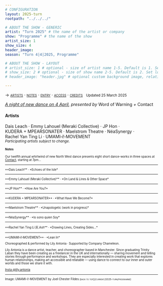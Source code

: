 ```yaml
---
# CONFIGURATION
layout: 2025-turn
rootpath: "../../../"

# ABOUT THE SHOW - GENERIC
artist: "Turn 2025" # the name of the artist or company
show: "Programme" # the name of the show
artist_size: 1
show_size: 4
header_image:  
season: "Turn 4|4|2025, Programme"

# ABOUT THE SHOW - LAYOUT
# artist_size: 1 # optional - size of artist name 1-5. Default is 1. Set longer names to lower values
# show_size: 2 # optional - size of show name 2-5. Default is 2. Set longer names to lower values
# header_image: "header.jpg" # optional custom background image, relative to current page

---
```

<span style='font-variant: small-caps'>→ [artists](/current/2025-turn/programme/#artists) · [notes](/current/2025-turn/programme/#notes) · [entry](/current/2025-turn/#entry) · [access](/current/2025-turn/#access) · [credits](/current/2025-turn/#credits)</span>&ensp; <small>Updated 25 March 2025</small>         
        
*[A night of new dance on 4 April](/current/2025-turn), presented by* Word of Warning *+* Contact         
         
#### Artists         
Dais&nbsp;Leach&nbsp;· Emmy&nbsp;Lahouel (Meraki&nbsp;Collective)&nbsp;· JP&nbsp;Hon&nbsp;· KUDERA&nbsp;+&nbsp;MPEARSONATER&nbsp;· Maelstrom&nbsp;Theatre&nbsp;· NéaSynergy&nbsp;· Rachel&nbsp;Yan&nbsp;Ting&nbsp;Li&nbsp;· UMAMI&#8209;i!&#8209;MOVEMENT&ensp; <small>*Participating&nbsp;artists&nbsp;subject&nbsp;to&nbsp;change.*<small>         
        
#### Notes         
Our twelfth annual whirlwind of new North West dance presents eight short dance-works in three spaces at <a href="https://contactmcr.com/visit/access" target="_blank">Contact</a>, starting at 7pm…         
<hr>         
**Dais Leach** · *Echoes of the Isle*         

<hr>         
**Emmy Lahouel (Meraki Collective)** · *On Land & Lines & Other Space*         

<hr>         
**JP Hon** · *How Are You?*         

<hr>         
**KUDERA + MPEARSONATER** · *What Have We Become?*         

<hr>         
**Maelstrom Theatre** · *Unapologetic (work in progress)*         

<hr>         
**NéaSynergy** · *Io sono quien Soy*         

<hr>         
**Rachel Yan Ting Li 灰.Ash** · *Drawing Lines, Creating Sides…*         

<hr>         
**UMAMI&#8209;i!&#8209;MOVEMENT** · *Lean In*         

Choreographed & performed by Lily Antonia · Supported by Company Chameleon.         
         
Lily Antonia is a dance artist, teacher, and choreographer based in Manchester. Since graduating Trinity Laban they have been creating as a freelancer in the UK and internationally — sharing movement and telling stories through performance and workshops. They are especially interested in creating work that explores human relationships, making art accessible and relatable — using dance to connect to our inner and outer worlds and those we share it with.        
         
<a href="https://instagram.com/lily.antonia" target="_blank">Insta @lily.antonia</a>         
<hr>                  
Image: UMAMI-i!-MOVEMENT by Joel Chester Fildes           
<small><span style='font-variant: small-caps'>[back to top](/current/2025-turn/programme)</span></small>
